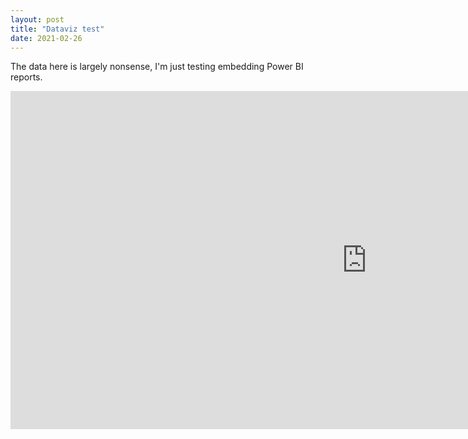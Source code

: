 ```yaml
---
layout: post
title: "Dataviz test"
date: 2021-02-26
---
```


The data here is largely nonsense, I'm just testing embedding Power BI reports.

<iframe width="1140" height="541.25" src="https://app.powerbi.com/reportEmbed?reportId=26bbab07-ae3f-4efb-98ad-108685c07a91&autoAuth=true&ctid=dd8cbebb-2139-4df8-b411-4e3e87abeb5c&config=eyJjbHVzdGVyVXJsIjoiaHR0cHM6Ly93YWJpLXVzLWVhc3QyLXJlZGlyZWN0LmFuYWx5c2lzLndpbmRvd3MubmV0LyJ9" frameborder="0" allowFullScreen="true"></iframe>
